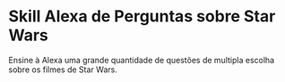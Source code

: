 #  Skill Alexa de Perguntas sobre Star Wars

Ensine à Alexa uma grande quantidade de questões de multipla escolha sobre os filmes de Star Wars.

